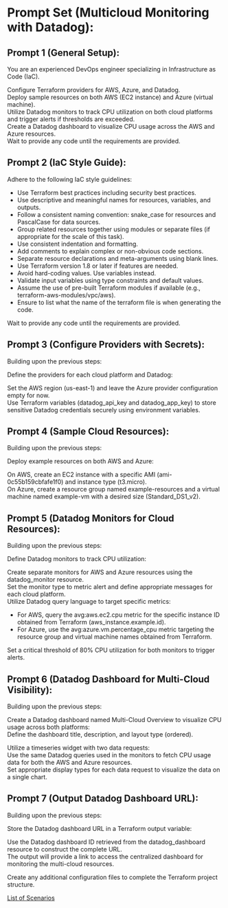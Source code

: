 # Prompt Set (Multicloud Monitoring with Datadog):

## Prompt 1 (General Setup):

You are an experienced DevOps engineer specializing in Infrastructure as Code (IaC). 

Configure Terraform providers for AWS, Azure, and Datadog.  
Deploy sample resources on both AWS (EC2 instance) and Azure (virtual machine).  
Utilize Datadog monitors to track CPU utilization on both cloud platforms and trigger alerts if thresholds are exceeded.  
Create a Datadog dashboard to visualize CPU usage across the AWS and Azure resources.  
Wait to provide any code until the requirements are provided.  

## Prompt 2 (IaC Style Guide):

Adhere to the following IaC style guidelines:

* Use Terraform best practices including security best practices.
* Use descriptive and meaningful names for resources, variables, and outputs.
* Follow a consistent naming convention: snake_case for resources and PascalCase for data sources.
* Group related resources together using modules or separate files (if appropriate for the scale of this task).
* Use consistent indentation and formatting.
* Add comments to explain complex or non-obvious code sections.
* Separate resource declarations and meta-arguments using blank lines.
* Use Terraform version 1.8 or later if features are needed.
* Avoid hard-coding values. Use variables instead.
* Validate input variables using type constraints and default values.
* Assume the use of pre-built Terraform modules if available (e.g., terraform-aws-modules/vpc/aws).
* Ensure to list what the name of the terraform file is when generating the code.

Wait to provide any code until the requirements are provided.

## Prompt 3 (Configure Providers with Secrets):

Building upon the previous steps:

Define the providers for each cloud platform and Datadog:  

Set the AWS region (us-east-1) and leave the Azure provider configuration empty for now.  
Use Terraform variables (datadog_api_key and datadog_app_key) to store sensitive Datadog credentials securely using environment variables.  

## Prompt 4 (Sample Cloud Resources):

Building upon the previous steps:

Deploy example resources on both AWS and Azure:

On AWS, create an EC2 instance with a specific AMI (ami-0c55b159cbfafe1f0) and instance type (t3.micro).  
On Azure, create a resource group named example-resources and a virtual machine named example-vm with a desired size (Standard_DS1_v2).  

## Prompt 5 (Datadog Monitors for Cloud Resources):

Building upon the previous steps:

Define Datadog monitors to track CPU utilization:

Create separate monitors for AWS and Azure resources using the datadog_monitor resource.  
Set the monitor type to metric alert and define appropriate messages for each cloud platform.  
Utilize Datadog query language to target specific metrics:  
* For AWS, query the avg:aws.ec2.cpu metric for the specific instance ID obtained from Terraform (aws_instance.example.id).  
* For Azure, use the avg:azure.vm.percentage_cpu metric targeting the resource group and virtual machine names obtained from Terraform.  

Set a critical threshold of 80% CPU utilization for both monitors to trigger alerts.  

## Prompt 6 (Datadog Dashboard for Multi-Cloud Visibility):

Building upon the previous steps:

Create a Datadog dashboard named Multi-Cloud Overview to visualize CPU usage across both platforms:  
Define the dashboard title, description, and layout type (ordered).  

Utilize a timeseries widget with two data requests:  
Use the same Datadog queries used in the monitors to fetch CPU usage data for both the AWS and Azure resources.  
Set appropriate display types for each data request to visualize the data on a single chart.  

## Prompt 7 (Output Datadog Dashboard URL):

Building upon the previous steps:

Store the Datadog dashboard URL in a Terraform output variable:  

Use the Datadog dashboard ID retrieved from the datadog_dashboard resource to construct the complete URL.  
The output will provide a link to access the centralized dashboard for monitoring the multi-cloud resources.  

Create any additional configuration files to complete the Terraform project structure.

[List of Scenarios](../scenarios.md)
